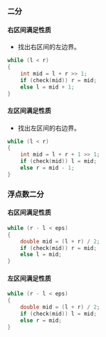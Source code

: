 ###   二分

#### 右区间满足性质

- 找出右区间的左边界。

```c++
while (l < r)
{
    int mid = l + r >> 1;
    if (check(mid)) r = mid;
    else l = mid + 1;
}
```

#### 左区间满足性质

- 找出左区间的右边界。

```c++
while (l < r)
{
    int mid = l + r + 1 >> 1;
    if (check(mid)) l = mid;
    else r = mid - 1;
}
```

### 浮点数二分

#### 右区间满足性质

```C++
while (r - l < eps)
{
    double mid = (l + r) / 2;
    if (check(mid)) r = mid;
    else l = mid;
}
```

#### 左区间满足性质

```c++
while (r - l < eps)
{
    double mid = (l + r) / 2;
    if (check(mid)) l = mid;
    else r = mid;
}
```

